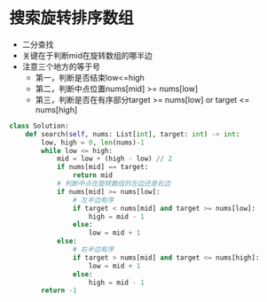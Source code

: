 # 搜索旋转排序数组

+ 二分查找
+ 关键在于判断mid在旋转数组的哪半边
+ 注意三个地方的等于号
  + 第一，判断是否结束low<=high
  + 第二，判断中点位置nums[mid] >= nums[low]
  + 第三，判断是否在有序部分target >= nums[low] or target <= nums[high]

```python
class Solution:
    def search(self, nums: List[int], target: int) -> int:
        low, high = 0, len(nums)-1
        while low <= high:
            mid = low + (high - low) // 2
            if nums[mid] == target:
                return mid
            # 判断中点在旋转数组的左边还是右边
            if nums[mid] >= nums[low]:
                # 左半边有序
                if target < nums[mid] and target >= nums[low]:
                    high = mid - 1
                else:
                    low = mid + 1
            else:
                # 右半边有序
                if target > nums[mid] and target <= nums[high]:
                    low = mid + 1
                else:
                    high = mid - 1
        return -1
```